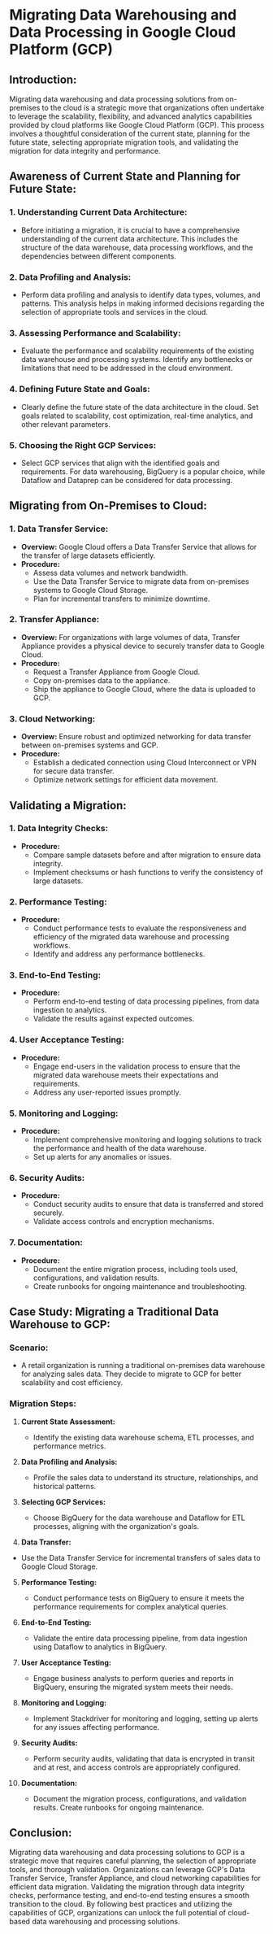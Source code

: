 # Migrating Data Warehousing and Data Processing in Google Cloud Platform (GCP)

## Introduction:

Migrating data warehousing and data processing solutions from on-premises to the cloud is a strategic move that organizations often undertake to leverage the scalability, flexibility, and advanced analytics capabilities provided by cloud platforms like Google Cloud Platform (GCP). This process involves a thoughtful consideration of the current state, planning for the future state, selecting appropriate migration tools, and validating the migration for data integrity and performance.

## Awareness of Current State and Planning for Future State:

### 1. **Understanding Current Data Architecture:**
   - Before initiating a migration, it is crucial to have a comprehensive understanding of the current data architecture. This includes the structure of the data warehouse, data processing workflows, and the dependencies between different components.

### 2. **Data Profiling and Analysis:**
   - Perform data profiling and analysis to identify data types, volumes, and patterns. This analysis helps in making informed decisions regarding the selection of appropriate tools and services in the cloud.

### 3. **Assessing Performance and Scalability:**
   - Evaluate the performance and scalability requirements of the existing data warehouse and processing systems. Identify any bottlenecks or limitations that need to be addressed in the cloud environment.

### 4. **Defining Future State and Goals:**
   - Clearly define the future state of the data architecture in the cloud. Set goals related to scalability, cost optimization, real-time analytics, and other relevant parameters.

### 5. **Choosing the Right GCP Services:**
   - Select GCP services that align with the identified goals and requirements. For data warehousing, BigQuery is a popular choice, while Dataflow and Dataprep can be considered for data processing.

## Migrating from On-Premises to Cloud:

### 1. **Data Transfer Service:**
   - **Overview:** Google Cloud offers a Data Transfer Service that allows for the transfer of large datasets efficiently.
   - **Procedure:**
     - Assess data volumes and network bandwidth.
     - Use the Data Transfer Service to migrate data from on-premises systems to Google Cloud Storage.
     - Plan for incremental transfers to minimize downtime.

### 2. **Transfer Appliance:**
   - **Overview:** For organizations with large volumes of data, Transfer Appliance provides a physical device to securely transfer data to Google Cloud.
   - **Procedure:**
     - Request a Transfer Appliance from Google Cloud.
     - Copy on-premises data to the appliance.
     - Ship the appliance to Google Cloud, where the data is uploaded to GCP.

### 3. **Cloud Networking:**
   - **Overview:** Ensure robust and optimized networking for data transfer between on-premises systems and GCP.
   - **Procedure:**
     - Establish a dedicated connection using Cloud Interconnect or VPN for secure data transfer.
     - Optimize network settings for efficient data movement.

## Validating a Migration:

### 1. **Data Integrity Checks:**
   - **Procedure:**
     - Compare sample datasets before and after migration to ensure data integrity.
     - Implement checksums or hash functions to verify the consistency of large datasets.

### 2. **Performance Testing:**
   - **Procedure:**
     - Conduct performance tests to evaluate the responsiveness and efficiency of the migrated data warehouse and processing workflows.
     - Identify and address any performance bottlenecks.

### 3. **End-to-End Testing:**
   - **Procedure:**
     - Perform end-to-end testing of data processing pipelines, from data ingestion to analytics.
     - Validate the results against expected outcomes.

### 4. **User Acceptance Testing:**
   - **Procedure:**
     - Engage end-users in the validation process to ensure that the migrated data warehouse meets their expectations and requirements.
     - Address any user-reported issues promptly.

### 5. **Monitoring and Logging:**
   - **Procedure:**
     - Implement comprehensive monitoring and logging solutions to track the performance and health of the data warehouse.
     - Set up alerts for any anomalies or issues.

### 6. **Security Audits:**
   - **Procedure:**
     - Conduct security audits to ensure that data is transferred and stored securely.
     - Validate access controls and encryption mechanisms.

### 7. **Documentation:**
   - **Procedure:**
     - Document the entire migration process, including tools used, configurations, and validation results.
     - Create runbooks for ongoing maintenance and troubleshooting.

## Case Study: Migrating a Traditional Data Warehouse to GCP:

### **Scenario:**
   - A retail organization is running a traditional on-premises data warehouse for analyzing sales data. They decide to migrate to GCP for better scalability and cost efficiency.

### **Migration Steps:**

1. **Current State Assessment:**
   - Identify the existing data warehouse schema, ETL processes, and performance metrics.

2. **Data Profiling and Analysis:**
   - Profile the sales data to understand its structure, relationships, and historical patterns.

3. **Selecting GCP Services:**
   - Choose BigQuery for the data warehouse and Dataflow for ETL processes, aligning with the organization's goals.

4. **Data Transfer:**
  

 - Use the Data Transfer Service for incremental transfers of sales data to Google Cloud Storage.

5. **Performance Testing:**
   - Conduct performance tests on BigQuery to ensure it meets the performance requirements for complex analytical queries.

6. **End-to-End Testing:**
   - Validate the entire data processing pipeline, from data ingestion using Dataflow to analytics in BigQuery.

7. **User Acceptance Testing:**
   - Engage business analysts to perform queries and reports in BigQuery, ensuring the migrated system meets their needs.

8. **Monitoring and Logging:**
   - Implement Stackdriver for monitoring and logging, setting up alerts for any issues affecting performance.

9. **Security Audits:**
   - Perform security audits, validating that data is encrypted in transit and at rest, and access controls are appropriately configured.

10. **Documentation:**
    - Document the migration process, configurations, and validation results. Create runbooks for ongoing maintenance.

## Conclusion:

Migrating data warehousing and data processing solutions to GCP is a strategic move that requires careful planning, the selection of appropriate tools, and thorough validation. Organizations can leverage GCP's Data Transfer Service, Transfer Appliance, and cloud networking capabilities for efficient data migration. Validating the migration through data integrity checks, performance testing, and end-to-end testing ensures a smooth transition to the cloud. By following best practices and utilizing the capabilities of GCP, organizations can unlock the full potential of cloud-based data warehousing and processing solutions.
